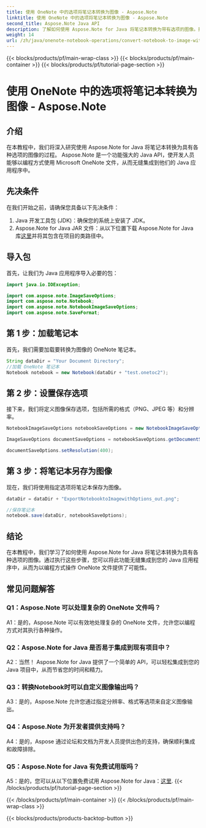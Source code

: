```yaml
---
title: 使用 OneNote 中的选项将笔记本转换为图像 - Aspose.Note
linktitle: 使用 OneNote 中的选项将笔记本转换为图像 - Aspose.Note
second_title: Aspose.Note Java API
description: 了解如何使用 Aspose.Note for Java 将笔记本转换为带有选项的图像。按照我们的分步教程无缝集成到您的 Java 应用程序中。
weight: 14
url: /zh/java/onenote-notebook-operations/convert-notebook-to-image-with-options/
---
```


{{< blocks/products/pf/main-wrap-class >}}
{{< blocks/products/pf/main-container >}}
{{< blocks/products/pf/tutorial-page-section >}}

# 使用 OneNote 中的选项将笔记本转换为图像 - Aspose.Note

## 介绍

在本教程中，我们将深入研究使用 Aspose.Note for Java 将笔记本转换为具有各种选项的图像的过程。 Aspose.Note 是一个功能强大的 Java API，使开发人员能够以编程方式使用 Microsoft OneNote 文件，从而无缝集成到他们的 Java 应用程序中。

## 先决条件

在我们开始之前，请确保您具备以下先决条件：

1. Java 开发工具包 (JDK)：确保您的系统上安装了 JDK。
2. Aspose.Note for Java JAR 文件：从以下位置下载 Aspose.Note for Java 库[这里](https://releases.aspose.com/note/java/)并将其包含在项目的类路径中。

## 导入包

首先，让我们为 Java 应用程序导入必要的包：

```java
import java.io.IOException;

import com.aspose.note.ImageSaveOptions;
import com.aspose.note.Notebook;
import com.aspose.note.NotebookImageSaveOptions;
import com.aspose.note.SaveFormat;
```

## 第 1 步：加载笔记本

首先，我们需要加载要转换为图像的 OneNote 笔记本。

```java
String dataDir = "Your Document Directory";
//加载 OneNote 笔记本
Notebook notebook = new Notebook(dataDir + "test.onetoc2");
```

## 第 2 步：设置保存选项

接下来，我们将定义图像保存选项，包括所需的格式（PNG、JPEG 等）和分辨率。

```java
NotebookImageSaveOptions notebookSaveOptions = new NotebookImageSaveOptions(SaveFormat.Png);

ImageSaveOptions documentSaveOptions = notebookSaveOptions.getDocumentSaveOptions();

documentSaveOptions.setResolution(400);
```

## 第 3 步：将笔记本另存为图像

现在，我们将使用指定选项将笔记本保存为图像。

```java
dataDir = dataDir + "ExportNotebooktoImagewithOptions_out.png";

//保存笔记本
notebook.save(dataDir, notebookSaveOptions);
```

## 结论

在本教程中，我们学习了如何使用 Aspose.Note for Java 将笔记本转换为具有各种选项的图像。通过执行这些步骤，您可以将此功能无缝集成到您的 Java 应用程序中，从而为以编程方式操作 OneNote 文件提供了可能性。

## 常见问题解答

### Q1：Aspose.Note 可以处理复杂的 OneNote 文件吗？

A1：是的，Aspose.Note 可以有效地处理复杂的 OneNote 文件，允许您以编程方式对其执行各种操作。

### Q2：Aspose.Note for Java 是否易于集成到现有项目中？

A2：当然！ Aspose.Note for Java 提供了一个简单的 API，可以轻松集成到您的 Java 项目中，从而节省您的时间和精力。

### Q3：转换Notebook时可以自定义图像输出吗？

A3：是的，Aspose.Note 允许您通过指定分辨率、格式等选项来自定义图像输出。

### Q4：Aspose.Note 为开发者提供支持吗？

A4：是的，Aspose 通过论坛和文档为开发人员提供出色的支持，确保顺利集成和故障排除。

### Q5：Aspose.Note for Java 有免费试用版吗？

 A5：是的，您可以从以下位置免费试用 Aspose.Note for Java：[这里](https://releases.aspose.com/).
{{< /blocks/products/pf/tutorial-page-section >}}

{{< /blocks/products/pf/main-container >}}
{{< /blocks/products/pf/main-wrap-class >}}

{{< blocks/products/products-backtop-button >}}
